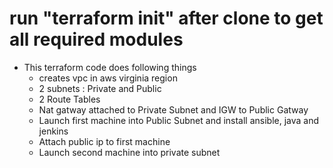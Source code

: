 # run "terraform init" after clone to get all required modules
- This terraform code does following things
  - creates vpc in aws virginia region
  - 2 subnets : Private and Public
  - 2 Route Tables
  - Nat gatway attached to Private Subnet and IGW to Public Gatway
  - Launch first machine into Public Subnet and install ansible, java and jenkins
  - Attach public ip to first machine
  - Launch second machine into private subnet
